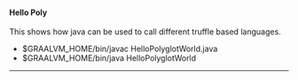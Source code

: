 #### Hello Poly

This shows how java can be used to call different truffle based languages.

- $GRAALVM_HOME/bin/javac   HelloPolyglotWorld.java
- $GRAALVM_HOME/bin/java    HelloPolyglotWorld

---
